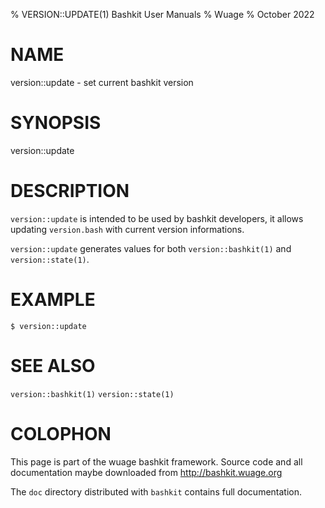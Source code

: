 % VERSION::UPDATE(1) Bashkit User Manuals
% Wuage
% October 2022

# NAME

version::update - set current bashkit version

# SYNOPSIS

version::update

# DESCRIPTION

`version::update` is intended to be used by bashkit developers,
it allows updating `version.bash` with current version informations.

`version::update` generates values for both `version::bashkit(1)` and `version::state(1)`.

# EXAMPLE

    $ version::update

# SEE ALSO

`version::bashkit(1)` `version::state(1)`

# COLOPHON
This page is part of the wuage bashkit framework. Source code and all
documentation maybe downloaded from <http://bashkit.wuage.org>

The `doc` directory distributed with `bashkit` contains full documentation.
